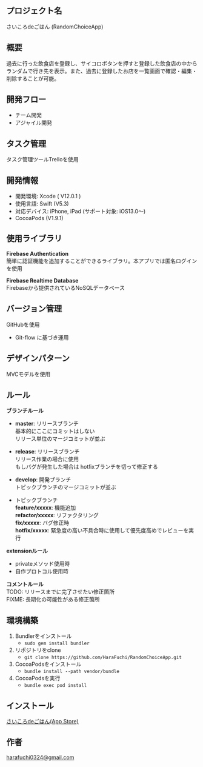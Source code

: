 ## プロジェクト名
さいころdeごはん (RandomChoiceApp)

## 概要
過去に行った飲食店を登録し、サイコロボタンを押すと登録した飲食店の中からランダムで行き先を表示。また、過去に登録したお店を一覧画面で確認・編集・削除することが可能。

## 開発フロー
- チーム開発
- アジャイル開発

## タスク管理
タスク管理ツールTrelloを使用

## 開発情報
- 開発環境: Xcode ( V12.0.1 )
- 使用言語: Swift (V5.3)
- 対応デバイス: iPhone, iPad (サポート対象: iOS13.0〜)
- CocoaPods (V1.9.1)

## 使用ライブラリ

**Firebase Authentication**  
簡単に認証機能を追加することができるライブラリ。本アプリでは匿名ログインを使用

**Firebase Realtime Database**  
Firebaseから提供されているNoSQLデータベース

## バージョン管理
GitHubを使用
- Git-flow に基づき運用

## デザインパターン
MVCモデルを使用

## ルール
**ブランチルール**  
- **master**: リリースブランチ  
基本的にここにコミットはしない  
リリース単位のマージコミットが並ぶ

- **release**: リリースブランチ  
リリース作業の場合に使用  
もしバグが発生した場合は hotfixブランチを切って修正する

- **develop**: 開発ブランチ  
トピックブランチのマージコミットが並ぶ

- トピックブランチ  
**feature/xxxxx**: 機能追加  
**refactor/xxxxx**: リファクタリング  
**fix/xxxxx**: バグ修正時  
**hotfix/xxxxx**: 緊急度の高い不具合時に使用して優先度高めでレビューを実行  

**extensionルール**  
- privateメソッド使用時
- 自作プロトコル使用時

**コメントルール**  
TODO: リリースまでに完了させたい修正箇所  
FIXME: 長期化の可能性がある修正箇所  

## 環境構築
1. Bundlerをインストール
    -  `sudo gem install bundler` 
2. リポジトリをclone
    -  `git clone https://github.com/HaraFuchi/RandomChoiceApp.git` 
3. CocoaPodsをインストール
    -  `bundle install --path vendor/bundle` 
4. CocoaPodsを実行
    -  `bundle exec pod install`   

## インストール
[さいころdeごはん(App Store)](https://apps.apple.com/jp/app/%E3%81%95%E3%81%84%E3%81%93%E3%82%8Dde%E3%81%94%E3%81%AF%E3%82%93/id1528912786)

## 作者
harafuchi0324@gmail.com  

